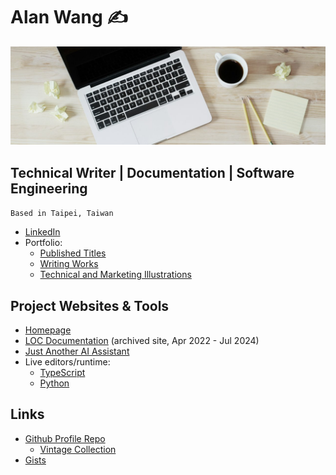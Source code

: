 # Alan Wang ✍️

![profile](profile.jpg)

## Technical Writer | Documentation | Software Engineering

`Based in Taipei, Taiwan`

- [LinkedIn](https://www.linkedin.com/in/alankrantas/)
- Portfolio:
  - [Published Titles](https://github.com/alankrantas/alankrantas/blob/main/works/published.md)
  - [Writing Works](https://github.com/alankrantas/alankrantas/blob/main/works/projects.md)
  - [Technical and Marketing Illustrations](https://github.com/alankrantas/alankrantas/blob/main/works/illustration.md)

## Project Websites & Tools

- [Homepage](https://alankrantas.github.io/)
- [LOC Documentation](https://loc-documentation.vercel.app/) (archived site, Apr 2022 - Jul 2024)
- [Just Another AI Assistant](https://alankrantas.github.io/just-another-ai-assistant-huggingface-transformers-js/)
- Live editors/runtime:
  - [TypeScript](https://alankrantas.github.io/monaco-ts-live-editor/)
  - [Python](https://alankrantas.github.io/monaco-python-live-editor/)

## Links

- [Github Profile Repo](https://github.com/alankrantas/alankrantas)
  - [Vintage Collection](https://github.com/alankrantas/alankrantas/blob/main/notes/vintage-collection.md)
- [Gists](https://gist.github.com/alankrantas)
